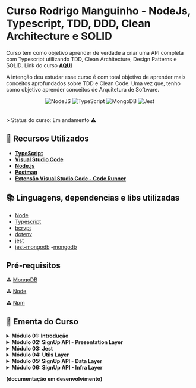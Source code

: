 # Curso Rodrigo Manguinho - NodeJs, Typescript, TDD, DDD, Clean Architecture e SOLID

Curso tem como objetivo aprender de verdade a criar uma API completa com Typescript utilizando 
TDD, 
Clean Architecture, 
Design Patterns 
e SOLID.
Link do curso **[AQUI](https://www.udemy.com/course/tdd-com-mango/)**

A intenção deu estudar esse curso é com total objetivo de aprender mais conceitos aprofundados sobre TDD e Clean Code. Uma vez que, tenho como objetivo aprender conceitos de Arquitetura de Software. 

<div align="center">
 <img alt="NodeJS" src="https://img.shields.io/badge/node.js-%2343853D.svg?style=for-the-badge&logo=node-dot-js&logoColor=white"/>
 <img alt="TypeScript" src="https://img.shields.io/badge/typescript-%23007ACC.svg?style=for-the-badge&logo=typescript&logoColor=white"/>
 <img alt="MongoDB" src ="https://img.shields.io/badge/MongoDB-%234ea94b.svg?style=for-the-badge&logo=mongodb&logoColor=white"/>
  <img alt="Jest" src ="https://img.shields.io/badge/-jest-%23C21325?style=for-the-badge&logo=jest&logoColor=white"/>
</div>
</br>   

</br> 
> Status do curso: Em andamento ⚠️
</br> 

## 🚀 Recursos Utilizados 

* **[TypeScript](https://www.typescriptlang.org/download)**
* **[Visual Studio Code](https://code.visualstudio.com/?WT.mc_id=javascript-14034-gllemos)**
* **[Node.js](https://nodejs.org/en/)**
* **[Postman](https://www.getpostman.com/)**
* **[Extensão Visual Studio Code - Code Runner](https://marketplace.visualstudio.com/items?itemName=formulahendry.code-runner&WT.mc_id=javascript-14034-gllemos)**

## :books: Linguagens, dependencias e libs utilizadas 

- [Node](https://nodejs.org/en/)
- [Typescript](https://www.typescriptlang.org/)
- [bcrypt](https://www.npmjs.com/package/bcryptjs)
- [dotenv](https://www.npmjs.com/package/dotenv)
- [jest](https://jestjs.io/)
- [jest-mongodb](https://github.com/shelfio/jest-mongodb)
 -[mongodb](https://www.mongodb.com/languages/javascript/mongodb-and-npm-tutorial) 

## Pré-requisitos

:warning: [MongoDB](https://www.mongodb.com/)

:warning: [Node](https://nodejs.org/en/download/)

:warning: [Npm](https://www.npmjs.com/)

## 📕 Ementa do Curso

<details><summary><b>Módulo 01: Introdução</b></summary>

- [x] 1.1 - Código Fonte
- [x] 1.2 - Apresentação do Projeto 
- [x] 1.3 - Configurando o Git 
- [x] 1.4 - Configurando as dependências 
- [x] 1.5 - Clean Architecture  

</details>

<details><summary><b>Módulo 02: SignUp API - Presentation
Layer</b></summary>

- [x] 1.6 - Criando o SignUpController e validando
o request
- [x] 1.7 - Criando erros personalizados
- [x] 1.8 - Utilizando Mocks da maneira correta
- [x] 1.9 - Testando exceções e integrando com o EmailValidator
- [x] 1.10 - Integrando com o AddAccount Usecase

</details>

<details><summary><b>Módulo 03: Jest</b></summary>

- [x] 1.11 - Configurando o Jest e criando scripts de testes 

</details>

<details><summary><b>Módulo 04: Utils Layer</b></summary>

- [x] 1.12 - Criando o EmailValidatorAdapter e mockando o validator

</details>

<details><summary><b>Módulo 05: SignUp API - Data Layer</b></summary>

- [x] 1.13 - Criando o DbAddAccount e integrando com o Encrypter
- [x] 1.14 - Integrando com o AddAccountRepository


</details>

<details><summary><b>Módulo 06: SignUp API - Infra Layer</b></summary>

- [x] 1.15 - Criando o BcryptAdapter e mockando o bcrypt
- [x] 1.16 - Configurando MongoDb em memória
- [] 1.17 - Testando o MongoDb


</details>

**(documentação em desenvolvimento)**